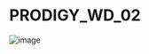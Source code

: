 # PRODIGY_WD_02
![image](https://github.com/srinivas232003/PRODIGY_WD_02/assets/83625269/fcf72a65-adc5-49c2-b2ee-da0dd2f23320)
